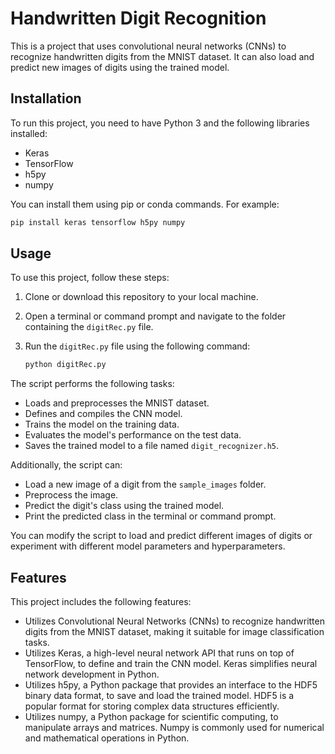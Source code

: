 # Handwritten Digit Recognition

This is a project that uses convolutional neural networks (CNNs) to recognize handwritten digits from the MNIST dataset. It can also load and predict new images of digits using the trained model.

## Installation

To run this project, you need to have Python 3 and the following libraries installed:

- Keras
- TensorFlow
- h5py
- numpy

You can install them using pip or conda commands. For example:

```bash
pip install keras tensorflow h5py numpy
```
## Usage

To use this project, follow these steps:

1. Clone or download this repository to your local machine.
2. Open a terminal or command prompt and navigate to the folder containing the `digitRec.py` file.
3. Run the `digitRec.py` file using the following command:

   ```bash
   python digitRec.py
   ```
The script performs the following tasks:

- Loads and preprocesses the MNIST dataset.
- Defines and compiles the CNN model.
- Trains the model on the training data.
- Evaluates the model's performance on the test data.
- Saves the trained model to a file named `digit_recognizer.h5`.

Additionally, the script can:

- Load a new image of a digit from the `sample_images` folder.
- Preprocess the image.
- Predict the digit's class using the trained model.
- Print the predicted class in the terminal or command prompt.

You can modify the script to load and predict different images of digits or experiment with different model parameters and hyperparameters.

## Features

This project includes the following features:

- Utilizes Convolutional Neural Networks (CNNs) to recognize handwritten digits from the MNIST dataset, making it suitable for image classification tasks.
- Utilizes Keras, a high-level neural network API that runs on top of TensorFlow, to define and train the CNN model. Keras simplifies neural network development in Python.
- Utilizes h5py, a Python package that provides an interface to the HDF5 binary data format, to save and load the trained model. HDF5 is a popular format for storing complex data structures efficiently.
- Utilizes numpy, a Python package for scientific computing, to manipulate arrays and matrices. Numpy is commonly used for numerical and mathematical operations in Python.
